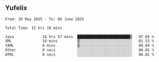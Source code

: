 ## Yufelix

<!--START_SECTION:waka-->

```txt
From: 30 May 2025 - To: 06 June 2025

Total Time: 15 hrs 18 mins

Java             14 hrs 57 mins  ████████████████████████▒   97.69 %
XML              14 mins         ▒░░░░░░░░░░░░░░░░░░░░░░░░   01.53 %
YAML             6 mins          ▒░░░░░░░░░░░░░░░░░░░░░░░░   00.69 %
Other            0 secs          ░░░░░░░░░░░░░░░░░░░░░░░░░   00.05 %
HTML             0 secs          ░░░░░░░░░░░░░░░░░░░░░░░░░   00.02 %
```

<!--END_SECTION:waka-->

